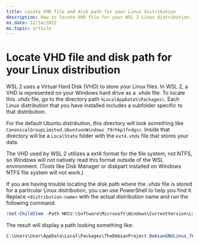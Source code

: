 ```yaml
---
title: Locate VHD file and disk path for your Linux distribution
description: How to locate VHD file for your WSL 2 Linux distribution.
ms.date: 12/14/2022
ms.topic: article
---
```


# Locate VHD file and disk path for your Linux distribution

WSL 2 uses a Virtual Hard Disk (VHD) to store your Linux files. In WSL 2, a VHD is represented on your Windows hard drive as a *.vhdx* file. To locate this *.vhdx* file, go to the directory path `%LocalAppData%\Packages\`. Each Linux distribution that you have installed includes a subfolder specific to that distribution.

For the default Ubuntu distribution, this directory will look something like `CanonicalGroupLimited.UbuntuonWindows_79rhkp1fndgsc`. Inside that directory will be a `LocalState` folder with the `ext4.vhdx` file that stores your data.

The VHD used by WSL 2 utilizes a ext4 format for the file system, not NTFS, so Windows will not natively read this format outside of the WSL environment. (Tools like Disk Manager or diskpart installed on Windows NTFS file system will not work.)

If you are having trouble locating the disk path where the *.vhdx* file is stored for a particular Linux distribution, you can use PowerShell to help you find it. Replace `<distribution-name>` with the actual distribution name and run the following command:

```powershell
(Get-ChildItem -Path HKCU:\Software\Microsoft\Windows\CurrentVersion\Lxss | Where-Object { $_.GetValue("DistributionName") -eq '<distribution-name>' }).GetValue("BasePath") + "\ext4.vhdx"
```

The result will display a path looking something like:

```powershell
C:\Users\User\AppData\Local\Packages\TheDebianProject.DebianGNULinux_76v4gfsz19hv4\LocalState\ext4.vhdx
```
